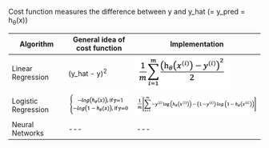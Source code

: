Cost function measures the difference between y and y_hat (= y_pred = h<sub>θ</sub>(x))

Algorithm | General idea of cost function | Implementation 
--- | --- | ---
Linear Regression | (y_hat - y)<sup>2</sup> | <img src="./images/cost_function_linear_regression.png" width="180px">
Logistic Regression | <img src="./images/cost_function_logistic_regression_idea.png" width="200px"> | <img src="./images/cost_function_logistic_regression_implementation.png" width="400px">
Neural Networks | --- | ---

